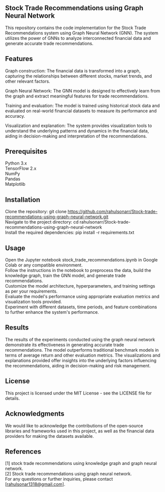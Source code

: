 ## Stock Trade Recommendations using Graph Neural Network
This repository contains the code implementation for the Stock Trade Recommendations system using Graph Neural Network (GNN). The system utilizes the power of GNNs to analyze interconnected financial data and generate accurate trade recommendations.

## Features
Graph construction: The financial data is transformed into a graph, capturing the relationships between different stocks, market trends, and other relevant factors.

Graph Neural Network: The GNN model is designed to effectively learn from the graph and extract meaningful features for trade recommendations.

Training and evaluation: The model is trained using historical stock data and evaluated on real-world financial datasets to measure its performance and accuracy.

Visualization and explanation: The system provides visualization tools to understand the underlying patterns and dynamics in the financial data, aiding in decision-making and interpretation of the recommendations.

## Prerequisites
Python 3.x    
TensorFlow 2.x    
NumPy       
Pandas   
Matplotlib   

## Installation
Clone the repository: git clone https://github.com/rahulsonarr/Stock-trade-recommendations-using-graph-neural-network.git  
Navigate to the project directory: cd rahulsonarr/Stock-trade-recommendations-using-graph-neural-network        
Install the required dependencies: pip install -r requirements.txt    

## Usage
Open the Jupyter notebook stock_trade_recommendations.ipynb in Google Colab or any compatible environment.     
Follow the instructions in the notebook to preprocess the data, build the knowledge graph, train the GNN model, and generate trade recommendations.    
Customize the model architecture, hyperparameters, and training settings as per your requirements.    
Evaluate the model's performance using appropriate evaluation metrics and visualization tools provided.       
Experiment with different datasets, time periods, and feature combinations to further enhance the system's performance.      

## Results
The results of the experiments conducted using the graph neural network demonstrate its effectiveness in generating accurate trade recommendations. The model outperforms traditional benchmark models in terms of average return and other evaluation metrics. The visualizations and explanations provided offer insights into the underlying factors influencing the recommendations, aiding in decision-making and risk management.

## License
This project is licensed under the MIT License - see the LICENSE file for details.

## Acknowledgments
We would like to acknowledge the contributions of the open-source libraries and frameworks used in this project, as well as the financial data providers for making the datasets available.

## References  
[1] stock trade recommendations using knowledge graph and graph neural network.   
[2] Stock trade recommendations using graph neural network.    
For any questions or further inquiries, please contact [rahulsonar1318@gmail.com].
